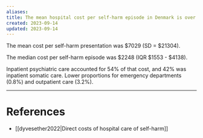 ```yaml
---
aliases: 
title: The mean hospital cost per self-harm episode in Denmark is over 7000 USD
created: 2023-09-14
updated: 2023-09-14
---
```

The mean cost per self-harm presentation was \$7029 (SD = \$21304).

The median cost per self-harm episode was \$2248 (IQR \$1553 - \$4138).

Inpatient psychiatric care accounted for 54% of that cost, and 42% was inpatient somatic care. Lower proportions for emergency departments (0.8%) and outpatient care (3.2%).

---
# References
* [[dyvesether2022|Direct costs of hospital care of self-harm]]